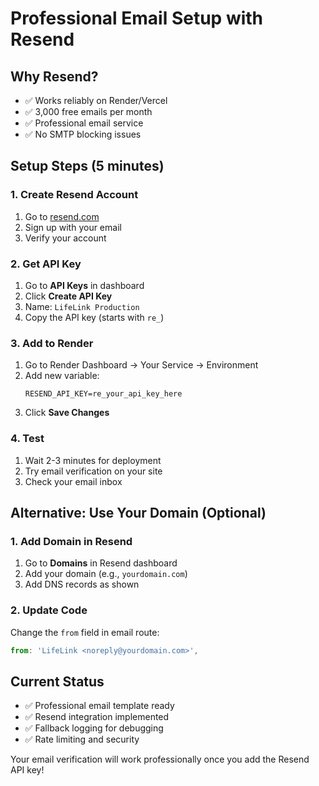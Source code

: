 # Professional Email Setup with Resend

## Why Resend?
- ✅ Works reliably on Render/Vercel
- ✅ 3,000 free emails per month
- ✅ Professional email service
- ✅ No SMTP blocking issues

## Setup Steps (5 minutes)

### 1. Create Resend Account
1. Go to [resend.com](https://resend.com)
2. Sign up with your email
3. Verify your account

### 2. Get API Key
1. Go to **API Keys** in dashboard
2. Click **Create API Key**
3. Name: `LifeLink Production`
4. Copy the API key (starts with `re_`)

### 3. Add to Render
1. Go to Render Dashboard → Your Service → Environment
2. Add new variable:
   ```
   RESEND_API_KEY=re_your_api_key_here
   ```
3. Click **Save Changes**

### 4. Test
1. Wait 2-3 minutes for deployment
2. Try email verification on your site
3. Check your email inbox

## Alternative: Use Your Domain (Optional)

### 1. Add Domain in Resend
1. Go to **Domains** in Resend dashboard
2. Add your domain (e.g., `yourdomain.com`)
3. Add DNS records as shown

### 2. Update Code
Change the `from` field in email route:
```javascript
from: 'LifeLink <noreply@yourdomain.com>',
```

## Current Status
- ✅ Professional email template ready
- ✅ Resend integration implemented
- ✅ Fallback logging for debugging
- ✅ Rate limiting and security

Your email verification will work professionally once you add the Resend API key!